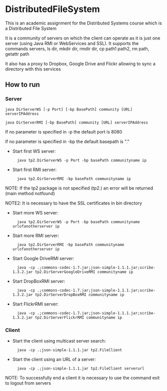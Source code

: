 # DistributedFileSystem

This is an academic assignment for the Distributed Systems course which is a Distributed File System

It is a community of servers on which the client can operate as it is just one server (using Java RMI or WebServices and SSL). It supports the commands servers, ls dir, mkdir dir, rmdir dir, cp path1 path2, rm path, getattr path

It also has a proxy to Dropbox, Google Drive and Flickr allowing to sync a directory with this services

## How to run

### Server

 	java DirServerWS [-p Port] [-bp BasePath] community [URL] serverIPAddress
 	
 	java DirServerRMI [-bp BasePath] community [URL] serverIPAddress

If no parameter is specified in -p the default port is 8080

If no parameter is specified in -bp the default basepath is "."

- Start first WS server:

		java tp2.DirServerWS -p Port -bp basePath communityname ip

- Start first RMI server: 

		java tp2.DirServerRMI -bp basePath communityname ip
		
NOTE: If the tp2 package is not specified (tp2.) an error will be returned (main method notfound)

NOTE2: It is necessary to have the SSL certificates in bin directory

- Start more WS server: 

		java tp2.DirServerWS -p Port -bp basePath communityname urlofanotherserver ip

- Start more RMI server:

		java tp2.DirServerRMI -bp basePath communityname urlofanotherserver ip
				
- Start Google DriveRMI server: 

		java -cp .;commons-codec-1.7.jar;json-simple-1.1.1.jar;scribe-1.3.2.jar tp2.DirServerGoogleDriveRMI communityname ip

- Start DropBoxRMI server: 

		java -cp .;commons-codec-1.7.jar;json-simple-1.1.1.jar;scribe-1.3.2.jar tp2.DirServerDropBoxRMI communityname ip
	
- Start FlickrRMI server: 

		java -cp .;commons-codec-1.7.jar;json-simple-1.1.1.jar;scribe-1.3.2.jar tp2.DirServerFlickrRMI communityname ip

### Client

- Start the client using multicast server search: 

		java -cp .;json-simple-1.1.1.jar tp2.FileClient
		
- Start the client using an URL of a server: 

		java -cp .;json-simple-1.1.1.jar tp2.FileClient serverurl
	
NOTE: To successfully end a client it is necessary to use the command exit to logout from servers
